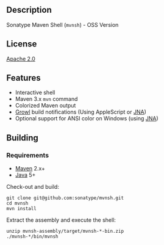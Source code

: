Description
-----------

Sonatype Maven Shell (`mvnsh`) - OSS Version


License
-------

[Apache 2.0](http://www.apache.org/licenses/LICENSE-2.0.html)


Features
--------

* Interactive shell
* Maven 3.x `mvn` command
* Colorized Maven output
* [Growl][1] build notifications (Using AppleScript or [JNA][2])
* Optional support for ANSI color on Windows (using [JNA][2])


Building
--------

### Requirements

* [Maven](http://maven.apache.org) 2.x+
* [Java](http://java.sun.com/) 5+

Check-out and build:

    git clone git@github.com:sonatype/mvnsh.git
    cd mvnsh
    mvn install

Extract the assembly and execute the shell:

    unzip mvnsh-assembly/target/mvnsh-*-bin.zip
    ./mvnsh-*/bin/mvnsh


[1]: http://growl.info/
[2]: https://jna.dev.java.net/
